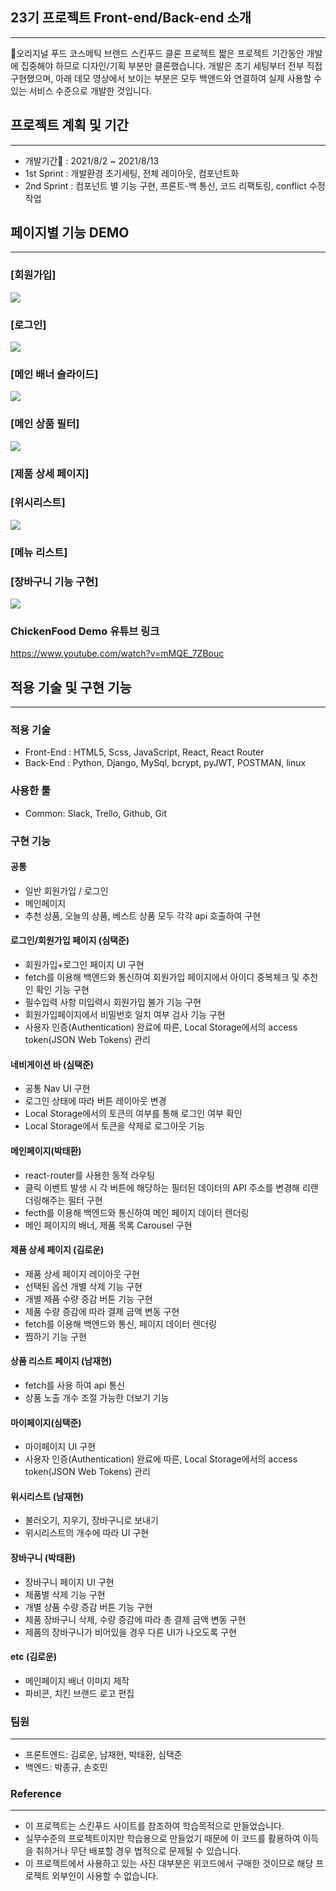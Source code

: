 ## 23기 프로젝트 Front-end/Back-end 소개
---
📢오리지널 푸드 코스메틱 브랜드 스킨푸드 클론 프로젝트
짧은 프로젝트 기간동안 개발에 집중해야 하므로 디자인/기획 부분만 클론했습니다.
개발은 초기 세팅부터 전부 직접 구현했으며, 아래 데모 영상에서 보이는 부분은
모두 백앤드와 연결하여 실제 사용할 수 있는 서비스 수준으로 개발한 것입니다.

## 프로젝트 계획 및 기간
---
- 개발기간📆 : 2021/8/2 ~ 2021/8/13
- 1st Sprint : 개발환경 초기세팅, 전체 레이아웃, 컴포넌트화
- 2nd Sprint : 컴포넌트 별 기능 구현, 프론트-백 통신, 코드 리팩토링, conflict 수정 작업

## 페이지별 기능 DEMO
---
### [회원가입]
![](https://i.ibb.co/HHmS9zw/image.gif)
### [로그인]
![](https://i.ibb.co/VSfcNNf/image.gif)
### [메인 배너 슬라이드]
![](https://i.ibb.co/b7Zz4Zc/2.gif)
### [메인 상품 필터]
![](https://i.ibb.co/zxs3VJy/image.gif)
### [제품 상세 페이지]
### [위시리스트]
![](https://i.ibb.co/JKqMtx9/image.gif)
### [메뉴 리스트]
### [장바구니 기능 구현]
![](https://i.ibb.co/bv9BGq9/image.gif)
### ChickenFood Demo 유튜브 링크
https://www.youtube.com/watch?v=mMQE_7ZBouc

## 적용 기술 및 구현 기능
---
### 적용 기술
- Front-End : HTML5, Scss, JavaScript, React, React Router
- Back-End : Python, Django, MySql, bcrypt, pyJWT, POSTMAN, linux
### 사용한 툴
- Common: Slack, Trello, Github, Git

### 구현 기능

####   공통
- 일반 회원가입 / 로그인
- 메인페이지
- 추천 상품, 오늘의 상품, 베스트 상품 모두 각각 api 호출하여 구현
  
####   로그인/회원가입 페이지 (심택준)
- 회원가입+로그인 페이지 UI 구현
- fetch를 이용해 백엔드와 통신하여 회원가입 페이지에서 아이디 중복체크 및 추천인 확인 기능 구현
- 필수입력 사항 미입력시 회원가입 불가 기능 구현
- 회원가입페이지에서 비밀번호 일치 여부 검사 기능 구현
- 사용자 인증(Authentication) 완료에 따른, Local Storage에서의 access token(JSON Web Tokens) 관리

#### 네비게이션 바 (심택준)
- 공통 Nav UI 구현
- 로그인 상태에 따라 버튼 레이아웃 변경
- Local Storage에서의 토큰의 여부를 통해 로그인 여부 확인
- Local Storage에서 토큰을 삭제로 로그아웃 기능

#### 메인페이지(박태환)
- react-router를 사용한 동적 라우팅
- 클릭 이벤트 발생 시 각 버튼에 해당하는 필터된 데이터의 API 주소를 변경해 리랜더링해주는 필터 구현
- fecth를 이용해 백엔드와 통신하여 메인 페이지 데이터 렌더링
- 메인 페이지의 배너, 제품 목록  Carousel 구현

#### 제품 상세 페이지 (김로운)
- 제품 상세 페이지 레이아웃 구현
- 선택된 옵션 개별 삭제 기능 구현
- 개별 제품 수량 증감 버튼 기능 구현
- 제품 수량 증감에 따라 결제 금액 변동 구현
- fetch를 이용해 백엔드와 통신, 페이지 데이터 렌더링
- 찜하기 기능 구현

#### 상품 리스트 페이지 (남재현)
- fetch를 사용 하여 api 통신
- 상품 노출 개수 조절 가능한 더보기 기능
  
####   마이페이지(심택준)
- 마이페이지 UI 구현
- 사용자 인증(Authentication) 완료에 따른, Local Storage에서의 access token(JSON Web Tokens) 관리
  
####   위시리스트 (남재현)
- 불러오기, 지우기, 장바구니로 보내기
- 위시리스트의 개수에 따라 UI 구현

#### 장바구니 (박태환)
- 장바구니 페이지 UI 구현
- 제품별 삭제 기능 구현
- 개별 상품 수량 증감 버튼 기능 구현
- 제품 장바구니 삭제, 수량 증감에 따라 총 결제 금액 변동 구현
- 제품의 장바구니가 비어있을 경우 다른 UI가 나오도록 구현

#### etc (김로운)
- 메인페이지 배너 이미지 제작
- 파비콘, 치킨 브랜드 로고 편집

### 팀원
--- 
- 프론트엔드: 김로운, 남재현, 박태환, 심택준
- 백엔드: 박종규, 손호민
### Reference
---
- 이 프로젝트는 스킨푸드 사이트를 참조하여 학습목적으로 만들었습니다.
- 실무수준의 프로젝트이지만 학습용으로 만들었기 때문에 이 코드를 활용하여 이득을 취하거나 무단 배포할 경우 법적으로 문제될 수 있습니다.
- 이 프로젝트에서 사용하고 있는 사진 대부분은 위코드에서 구매한 것이므로 해당 프로젝트 외부인이 사용할 수 없습니다.
